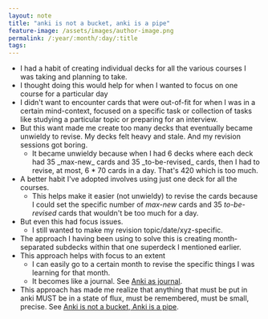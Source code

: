 ```yaml
---
layout: note
title: "anki is not a bucket, anki is a pipe"
feature-image: /assets/images/author-image.png
permalink: /:year/:month/:day/:title
tags:
---
```


- I had a habit of creating individual decks for all the various courses I was taking and planning to take.
- I thought doing this would help for when I wanted to focus on one course for a particular day
- I didn't want to encounter cards that were out-of-fit for when I was in a certain mind-context, focused on a specific task or collection of tasks like studying a particular topic or preparing for an interview.
- But this want made me create too many decks that eventually became unwieldy to revise. My decks felt heavy and stale. And my revision sessions got boring.
	- <div style="margin-top:0; margin-bottom:0;">It became unwieldy because when I had 6 decks where each deck had 35 _max-new_ cards and 35 _to-be-revised_ cards, then I had to revise, at most, 6 * 70 cards in a day. That's 420 which is too much.</div>
- A better habit I've adopted involves using just one deck for all the courses.
	- This helps make it easier (not unwieldy) to revise the cards because I could set the specific number of _max-new_ cards and 35 _to-be-revised_ cards that wouldn't be too much for a day.
- But even this had focus issues.
	- I still wanted to make my revision topic/date/xyz-specific.
- The approach I having been using to solve this is creating month-separated subdecks within that one superdeck I mentioned earlier.
- This approach helps with focus to an extent
	- I can easily go to a certain month to revise the specific things I was learning for that month.
	- It becomes like a journal. See [Anki as journal]().
- This approach has made me realize that anything that must be put in anki MUST be in a state of flux, must be remembered, must be small, precise. See [Anki is not a bucket, Anki is a pipe]().
